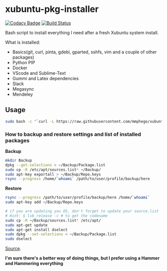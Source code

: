 # xubuntu-pkg-installer

[![Codacy Badge](https://api.codacy.com/project/badge/Grade/43713e0b78f547e8912ff05c9350cffb)](https://app.codacy.com/app/mmphego/xubuntu-pkg-installer?utm_source=github.com&utm_medium=referral&utm_content=mmphego/xubuntu-pkg-installer&utm_campaign=Badge_Grade_Dashboard)
[![Build Status](https://travis-ci.com/mmphego/xubuntu-pkg-installer.svg?branch=master)](https://travis-ci.com/mmphego/xubuntu-pkg-installer)

Bash script to install everything I need after a fresh Xubuntu system install.

What is installed:
-  Basics(git, curl, pinta, gdebi, gparted, sshfs, vim and a couple of other packages)
-  Python PIP
-  Docker
-  VScode and Sublime-Text
-  Gummi and Latex dependencies
-  Slack
-  Megasync
-  Mendeley

## Usage

```bash
sudo bash -c "`curl -L https://raw.githubusercontent.com/mmphego/xubuntu-pkg-installer/master/installer.sh`"
```

### How to backup and restore settings and list of installed packages

**Backup**

```sh
mkdir Backup
dpkg --get-selections > ~/Backup/Package.list
sudo cp -R /etc/apt/sources.list* ~/Backup/
sudo apt-key exportall > ~/Backup/Repo.keys
rsync --progress /home/`whoami` /path/to/user/profile/backup/here
```

**Restore**

```sh
rsync --progress /path/to/user/profile/backup/here /home/`whoami`
sudo apt-key add ~/Backup/Repo.keys

# if you are updating you OS, don't forget to update your source.list
# Hint: $ lsb_release -c # to get the codename
sudo cp -R ~/Backup/sources.list* /etc/apt/
sudo apt-get update
sudo apt-get install dselect
sudo dpkg --set-selections < ~/Backup/Package.list
sudo dselect
```

[Source](http://askubuntu.com/a/99151).

**I'm sure there's a better way of doing things, but I prefer using a Hammer and Hammering everything**
